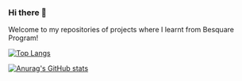 ### Hi there 👋

Welcome to my repositories of projects where I learnt from Besquare Program!

[![Top Langs](https://github-readme-stats.vercel.app/api/top-langs/?username=RNurNabilah&layout=compact&langs_count=5&hide=objective-c,swift)](https://github.com/anuraghazra/github-readme-stats)

[![Anurag's GitHub stats](https://github-readme-stats.vercel.app/api?username=RNurNabilah)](https://github.com/anuraghazra/github-readme-stats)



<!--
**RNurNabilah/RNurNabilah** is a ✨ _special_ ✨ repository because its `README.md` (this file) appears on your GitHub profile.

Here are some ideas to get you started:

- 🔭 I’m currently working on ...
- 🌱 I’m currently learning ...
- 👯 I’m looking to collaborate on ...
- 🤔 I’m looking for help with ...
- 💬 Ask me about ...
- 📫 How to reach me: ...
- 😄 Pronouns: ...
- ⚡ Fun fact: ...
-->
